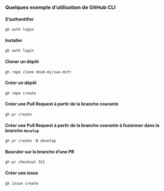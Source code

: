 ### Quelques exemple d’utilisation de GitHub CLI

#### S’authentifier

```shell
gh auth login
```

#### Installer

```shell
gh auth login
```

#### Cloner un dépôt

```shell
gh repo clone dnum-mi/vue-dsfr
```

#### Créer un dépôt

```shell
gh repo create
```

#### Créer une Pull Request à partir de la branche courante

```shell
gh pr create
```

#### Créer une Pull Request à partir de la branche courante à fusionner dans la branche `develop`

```shell
gh pr create -B develop
```

#### Basculer sur la branche d’une PR

```shell
gh pr checkout 321
```

#### Créer une issue

```shell
gh issue create
```
